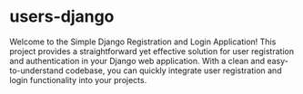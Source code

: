 # users-django
Welcome to the Simple Django Registration and Login Application! This project provides a straightforward yet effective solution for user registration and authentication in your Django web application. With a clean and easy-to-understand codebase, you can quickly integrate user registration and login functionality into your projects.
